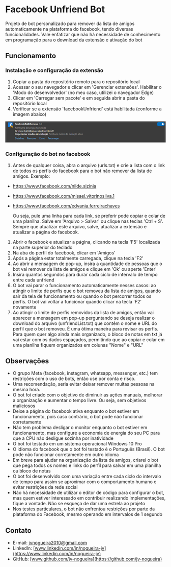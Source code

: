 # Facebook Unfriend Bot

Projeto de bot personalizado para remover da lista de amigos automaticamente na plataforma do facebook, tendo diversas funcionalidades. Vale enfatizar que não há necessidade de conhecimento em programação para o download da extensão e ativação do bot

## Funcionamento

### Instalação e configuração da extensão
1. Copiar a pasta do repositório remoto para o repositório local
2. Acessar o seu navegador e clicar em 'Gerenciar extensões'. Habilitar o 'Modo do desenvolvedor' (no meu caso, utilizei o navegador Edge)
3. Clicar em 'Carregar sem pacote' e em seguida abrir a pasta do repositório local
4. Verificar se a extensão 'facebookUnfriend' está habilitada (conforme a imagem abaixo)

![Visualização da extensão habilitada pelo navegador Edge](image/extension.png)

### Configuração do bot no facebook
1. Antes de qualquer coisa, abra o arquivo (urls.txt) e crie a lista com o link de todos os perfis do facebook para o bot não remover da lista de amigos.  Exemplo:
  - https://www.facebook.com/nilde.sizinia
  - https://www.facebook.com/misael.vitorinosilva.1
  - https://www.facebook.com/edvania.ferreirachaves
  
    Ou seja, pule uma linha para cada link, se preferir pode copiar e colar de uma planilha. Salve em 'Arquivo > Salvar' ou clique nas teclas 'Ctrl + S'. Sempre que atualizar este arquivo, salve, atualizar a extensão e atualizar a página do facebook.
1. Abrir o facebook e atualizar a página, clicando na tecla 'F5' localizada na parte superior do teclado
2. Na aba do perfil do facebook, clicar em 'Amigos'
3. Após a página estar totalmente carregada, clique na tecla 'F2'
4. Ao abrir a mensagem de pop-up, insira a quantidade de pessoas que o bot vai remover da lista de amigos e clique em 'Ok' ou aperte 'Enter'
5. Insira quantos segundos para durar cada ciclo de intervalo de tempo entre cada unfriend
6. O bot vai parar o funcionamento automaticamente nesses casos: ao atingir o limite de perfis que o bot removeu da lista de amigos, quando sair da tela de funcionamento ou quando o bot percorrer todos os perfis. O bot vai voltar a funcionar quando clicar na tecla 'F2' novamente
7. Ao atingir o limite de perfis removidos da lista de amigos, então vai aparecer a mensagem em pop-up perguntando se deseja realizar o download do arquivo (unfriendList.txt) que contêm o nome e URL do perfil que o bot removeu. É uma ótima maneira para revisar os perfis. Para quem quer algo ainda mais organizado, o bloco de notas em txt já vai estar com os dados espaçados, permitindo que ao copiar e colar em uma planilha fiquem organizados em colunas "Nome" e "URL"



## Observações

- O grupo Meta (facebook, instagram, whatsapp, messenger, etc.) tem restrições com o uso de bots, então use por conta e risco. 
- Uma recomendação, seria evitar deixar remover muitas pessoas na mesma hora. 
- O bot foi criado com o objetivo de diminuir as ações manuais, melhorar a organização e aumentar o tempo livre. Ou seja, sem objetivos maliciosos
- Deixe a página do facebook ativa enquanto o bot estiver em funcionamento, pois caso contrário, o bot pode não funcionar corretamente
- Não tem problema desligar o monitor enquanto o bot estiver em funcionamento, mas configure a economia de energia do seu PC para que a CPU não desligue sozinha por inatividade
- O bot foi testado em um sistema operacional Windows 10 Pro
- O idioma do facebook que o bot foi testado é o Português (Brasil). O bot pode não funcionar corretamente em outro idioma
- Em breve para ajudar na organização da lista de amigos, criarei o bot que pega todos os nomes e links do perfil para salvar em uma planilha ou bloco de notas
- O bot foi desenvolvido com uma variação entre cada ciclo do intervalo de tempo para assim se aproximar com o comportamento humano e evitar restrições da rede social
- Não há necessidade de utilizar o editor de código para configurar o bot, mas quem estiver interessado em contribuir realizando implementações, fique a vontade. Não se esqueça de dar uma estrela ao projeto
- Nos testes particulares, o bot não enfrentou restrições por parte da plataforma do Facebook, mesmo operando em intervalos de 1 segundo

## Contato

- E-mail: [jvnogueira2010@gmail.com](mailto:jvnogueira2010@gmail.com)
- LinkedIn: [www.linkedin.com/in/nogueira-jv](https://www.linkedin.com/in/nogueira-jv)
- GitHub: [www.github.com/jv-nogueira](https://github.com/jv-nogueira)